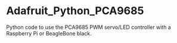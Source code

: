 # Adafruit_Python_PCA9685
Python code to use the PCA9685 PWM servo/LED controller with a Raspberry Pi or BeagleBone black.
